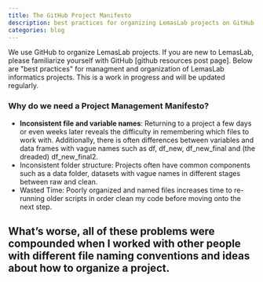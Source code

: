 ```yaml
---
title: The GitHub Project Manifesto
description: best practices for organizing LemasLab projects on GitHub
categories: blog
---
```


We use GitHub to organize LemasLab projects. If you are new to LemasLab, please familiarize yourself with GitHub [github resources post page]. Below are "best practices" for managment and organization of LemasLab informatics projects.
This is a work in progress and will be updated regularly. 

### Why do we need a Project Management Manifesto?
- **Inconsistent file and variable names**: Returning to a project a few days or even weeks later reveals the difficulty in remembering which files to work with. Additionally, there is often differences between variables and data frames with vague names such as df, df_new, df_new_final and (the dreaded) df_new_final2.
- Inconsistent folder structure: Projects often have common components such as a data folder, datasets with vague names in different stages between raw and clean.
- Wasted Time: Poorly organized and named files increases time to re-running older scripts in order clean my code before moving onto the next step.

What’s worse, all of these problems were compounded when I worked with other people with different file naming conventions and ideas about how to organize a project.
- 